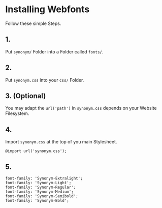 # Installing Webfonts
Follow these simple Steps.

## 1.
Put `synonym/` Folder into a Folder called `fonts/`.

## 2.
Put `synonym.css` into your `css/` Folder.

## 3. (Optional)
You may adapt the `url('path')` in `synonym.css` depends on your Website Filesystem.

## 4.
Import `synonym.css` at the top of you main Stylesheet.

```
@import url('synonym.css');
```

## 5.


```
font-family: 'Synonym-Extralight';
font-family: 'Synonym-Light';
font-family: 'Synonym-Regular';
font-family: 'Synonym-Medium';
font-family: 'Synonym-Semibold';
font-family: 'Synonym-Bold';
```

